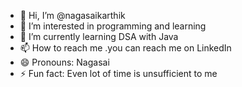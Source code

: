 - 👋 Hi, I’m @nagasaikarthik
- 👀 I’m interested in programming and learning
- 🌱 I’m currently learning DSA with Java
- 📫 How to reach me .you can reach me on LinkedIn
- 😄 Pronouns: Nagasai
- ⚡ Fun fact: Even lot of time is unsufficient to me
